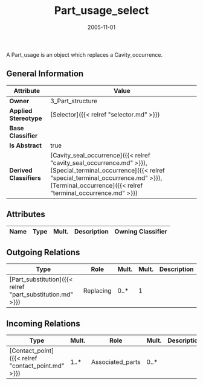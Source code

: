 ﻿---
title: Part_usage_select
toc: false
type: specs
date: "2005-11-01"
draft: false
specification: KBL
version: 2.3.sr1
documentType: "Recommendation"
elementType: Class
classes:
  - Part_usage_select
menu_name: kbl-2.3.sr1
---
<p>A Part_usage is an object which replaces a Cavity_occurrence.</p>

## General Information

| Attribute               | Value |
|-------------------------|-------|
| **Owner**               | 3_Part_structure |
| **Applied Stereotype**  | [Selector]({{< relref "selector.md" >}})<br/>  |
| **Base Classifier**     |   |
| **Is Abstract**         | true |
| **Derived Classifiers** | [Cavity_seal_occurrence]({{< relref "cavity_seal_occurrence.md" >}}), [Special_terminal_occurrence]({{< relref "special_terminal_occurrence.md" >}}), [Terminal_occurrence]({{< relref "terminal_occurrence.md" >}}) |

## Attributes
|  Name  |  Type  |  Mult.  |  Description  |  Owning Classifier  |
|--------|--------|---------|---------------|--------------|

## Outgoing Relations
|    Type  |   Role   |   Mult.   |   Mult.   |   Description   |
|----------|----------|-----------|-----------|-----------------|
| [Part_substitution]({{< relref "part_substitution.md" >}}) | Replacing | 0..* | 1 |  |
##  Incoming Relations
|    Type  |   Mult.  |   Role    |   Mult.   |   Description  |
|----------|----------|-----------|-----------|----------------|
| [Contact_point]({{< relref "contact_point.md" >}}) | 1..* | Associated_parts | 0..* |  |
